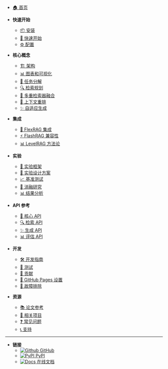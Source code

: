 <!-- docs/_sidebar.md -->

* [🏠 首页](/)

* **快速开始**
  * [📦 安装](installation.md)
  * [🚀 快速开始](quickstart.md)
  * [⚙️ 配置](configuration.md)

* **核心概念**
  * [🏗️ 架构](architecture.md)
  * [📊 图表和可视化](diagrams.md)
  * [🧠 任务分解](task-decomposition.md)
  * [🔍 检索规划](retrieval-planning.md)
  * [🔗 多重检索器融合](multi-retriever.md)
  * [🎯 上下文重排](reranking.md)
  * [✨ 自适应生成](generation.md)

* **集成**
  * [🔧 FlexRAG 集成](flexrag-integration.md)
  * [⚡ FlashRAG 兼容性](flashrag-compatibility.md)
  * [📊 LevelRAG 方法论](levelrag-methodology.md)

* **实验**
  * [🧪 实验框架](experiments.md)
  * [🎯 实验设计方案](experimental-design.md)
  * [📈 基准测试](benchmarks.md)
  * [🔬 消融研究](ablation-studies.md)
  * [📊 结果分析](results-analysis.md)

* **API 参考**
  * [🔌 核心 API](api/core.md)
  * [🔍 检索 API](api/retrieval.md)
  * [✨ 生成 API](api/generation.md)
  * [📊 评估 API](api/evaluation.md)

* **开发**
  * [🛠️ 开发指南](development.md)
  * [🧪 测试](testing.md)
  * [📝 贡献](contributing.md)
  * [🚀 GitHub Pages 设置](github-pages-setup.md)
  * [🐛 故障排除](troubleshooting.md)

* **资源**
  * [📚 论文参考](papers.md)
  * [🔗 相关项目](related-projects.md)
  * [❓ 常见问题](faq.md)
  * [📞 支持](support.md)

---

* **链接**
  * [![Github](https://icongr.am/simple/github.svg?size=16&color=808080&colored=false) GitHub](https://github.com/Rito-w/adaptiverag)
  * [![PyPI](https://icongr.am/simple/pypi.svg?size=16&color=808080&colored=false) PyPI](https://pypi.org/project/adaptiverag/)
  * [![Docs](https://icongr.am/simple/gitbook.svg?size=16&color=808080&colored=false) 在线文档](https://rito-w.github.io/adaptiverag/)
